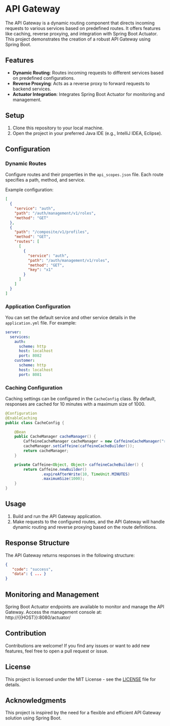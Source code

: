 # API Gateway

The API Gateway is a dynamic routing component that directs incoming requests to various services based on predefined routes. It offers features like caching, reverse proxying, and integration with Spring Boot Actuator. This project demonstrates the creation of a robust API Gateway using Spring Boot.

## Features

- **Dynamic Routing**: Routes incoming requests to different services based on predefined configurations.
- **Reverse Proxying**: Acts as a reverse proxy to forward requests to backend services.
- **Actuator Integration**: Integrates Spring Boot Actuator for monitoring and management.

## Setup

1. Clone this repository to your local machine.
2. Open the project in your preferred Java IDE (e.g., IntelliJ IDEA, Eclipse).

## Configuration

### Dynamic Routes

Configure routes and their properties in the `api_scopes.json` file. Each route specifies a path, method, and service.

Example configuration:

```json
[
  {
    "service": "auth",
    "path": "/auth/management/v1/roles",
    "method": "GET"
  },
  {
    "path": "/composite/v1/profiles",
    "method": "GET",
    "routes": [
      [
        {
          "service": "auth",
          "path": "/auth/management/v1/roles",
          "method": "GET",
          "key": "x1"
        }
      ]
    ]
  }
]
```

### Application Configuration

You can set the default service and other service details in the `application.yml` file. For example:

```yaml
server:
  services:
    auth:
      scheme: http
      host: localhost
      port: 8082
    customer:
      scheme: http
      host: localhost
      port: 8081
```

### Caching Configuration

Caching settings can be configured in the `CacheConfig` class. By default, responses are cached for 10 minutes with a maximum size of 1000.

```java
@Configuration
@EnableCaching
public class CacheConfig {

    @Bean
    public CacheManager cacheManager() {
        CaffeineCacheManager cacheManager = new CaffeineCacheManager("responses");
        cacheManager.setCaffeine(caffeineCacheBuilder());
        return cacheManager;
    }

    private Caffeine<Object, Object> caffeineCacheBuilder() {
        return Caffeine.newBuilder()
                .expireAfterWrite(10, TimeUnit.MINUTES)
                .maximumSize(1000);
    }
}
```

## Usage

1. Build and run the API Gateway application.
2. Make requests to the configured routes, and the API Gateway will handle dynamic routing and reverse proxying based on the route definitions.

## Response Structure

The API Gateway returns responses in the following structure:

```json
{
   "code": "success",
   "data": { ... }
}
```

## Monitoring and Management

Spring Boot Actuator endpoints are available to monitor and manage the API Gateway. Access the management console at: http://{{HOST}}:8080/actuator/

## Contribution

Contributions are welcome! If you find any issues or want to add new features, feel free to open a pull request or issue.

## License

This project is licensed under the MIT License - see the [LICENSE](LICENSE) file for details.

## Acknowledgments

This project is inspired by the need for a flexible and efficient API Gateway solution using Spring Boot.
